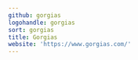 ```yaml
---
github: gorgias
logohandle: gorgias
sort: gorgias
title: Gorgias
website: 'https://www.gorgias.com/'
---
```

